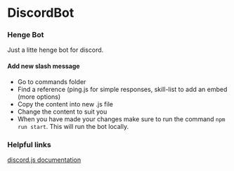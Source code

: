 # DiscordBot

<h3> Henge Bot </h3>
<p> Just a litte henge bot for discord. </p>

<h4>Add new slash message</h4>
<ul>
<li> Go to commands folder</li>
<li> Find a reference (ping.js for simple responses, skill-list to add an embed (more options)</li>
<li> Copy the content into new .js file</li>
<li> Change the content to suit you</li>
  <li>When you have made your changes make sure to run the command <code>npm run start</code>. This will run the bot locally. 
</ul>

<h3>Helpful links</h3>
<p><a href="https://discordjs.guide/#before-you-begin" target="_blank">discord.js documentation</p>
